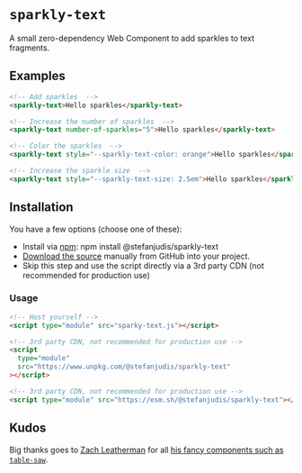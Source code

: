 # `sparkly-text`

A small zero-dependency Web Component to add sparkles to text fragments.

## Examples

```html
<!-- Add sparkles  -->
<sparkly-text>Hello sparkles</sparkly-text>

<!-- Increase the number of sparkles  -->
<sparkly-text number-of-sparkles="5">Hello sparkles</sparkly-text>

<!-- Color the sparkles  -->
<sparkly-text style="--sparkly-text-color: orange">Hello sparkles</sparkly-text>

<!-- Increase the sparkle size  -->
<sparkly-text style="--sparkly-text-size: 2.5em">Hello sparkles</sparkly-text>
```

## Installation

You have a few options (choose one of these):

- Install via [npm](https://www.npmjs.com/package/@stefanjudis/sparkly-text): npm install @stefanjudis/sparkly-text
- [Download the source](https://github.com/stefanjudis/sparkly-text/blob/main/sparkly-text.js) manually from GitHub into your project.
- Skip this step and use the script directly via a 3rd party CDN (not recommended for production use)

### Usage

```html
<!-- Host yourself -->
<script type="module" src="sparky-text.js"></script>
```

```html
<!-- 3rd party CDN, not recommended for production use -->
<script
  type="module"
  src="https://www.unpkg.com/@stefanjudis/sparkly-text"
></script>
```

```html
<!-- 3rd party CDN, not recommended for production use -->
<script type="module" src="https://esm.sh/@stefanjudis/sparkly-text"></script>
```

## Kudos

Big thanks goes to [Zach Leatherman](https://www.zachleat.com/) for all [his fancy components such as `table-saw`](https://github.com/zachleat/table-saw).
